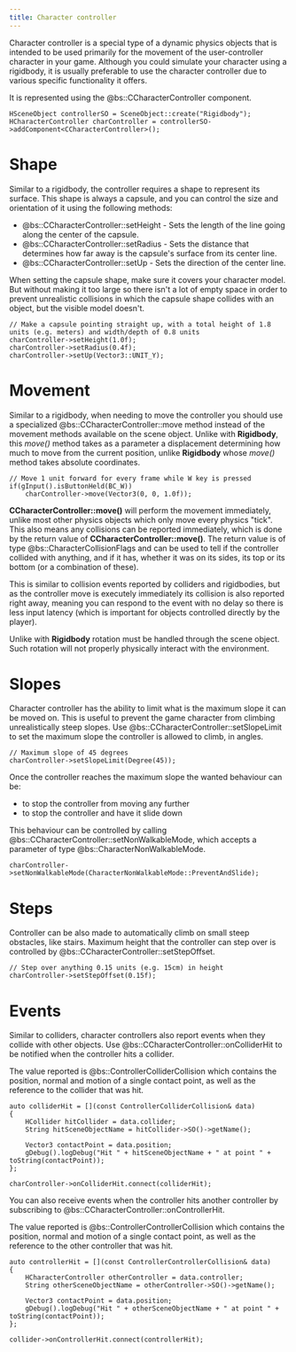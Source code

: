 ```yaml
---
title: Character controller
---
```


Character controller is a special type of a dynamic physics objects that is intended to be used primarily for the movement of the user-controller character in your game. Although you could simulate your character using a rigidbody, it is usually preferable to use the character controller due to various specific functionality it offers.

It is represented using the @bs::CCharacterController component.

~~~~~~~~~~~~~{.cpp}
HSceneObject controllerSO = SceneObject::create("Rigidbody");
HCharacterController charController = controllerSO->addComponent<CCharacterController>();
~~~~~~~~~~~~~

# Shape
Similar to a rigidbody, the controller requires a shape to represent its surface. This shape is always a capsule, and you can control the size and orientation of it using the following methods:
 - @bs::CCharacterController::setHeight - Sets the length of the line going along the center of the capsule.
 - @bs::CCharacterController::setRadius - Sets the distance that determines how far away is the capsule's surface from its center line.
 - @bs::CCharacterController::setUp - Sets the direction of the center line. 
 
When setting the capsule shape, make sure it covers your character model. But without making it too large so there isn't a lot of empty space in order to prevent unrealistic collisions in which the capsule shape collides with an object, but the visible model doesn't.
 
~~~~~~~~~~~~~{.cpp}
// Make a capsule pointing straight up, with a total height of 1.8 units (e.g. meters) and width/depth of 0.8 units
charController->setHeight(1.0f);
charController->setRadius(0.4f);
charController->setUp(Vector3::UNIT_Y);
~~~~~~~~~~~~~

# Movement
Similar to a rigidbody, when needing to move the controller you should use a specialized @bs::CCharacterController::move method instead of the movement methods available on the scene object. Unlike with **Rigidbody**, this *move()* method takes as a parameter a displacement determining how much to move from the current position, unlike **Rigidbody** whose *move()* method takes absolute coordinates.

~~~~~~~~~~~~~{.cpp}
// Move 1 unit forward for every frame while W key is pressed
if(gInput().isButtonHeld(BC_W))
	charController->move(Vector3(0, 0, 1.0f));
~~~~~~~~~~~~~

**CCharacterController::move()** will perform the movement immediately, unlike most other physics objects which only move every physics "tick". This also means any collisions can be reported immediately, which is done by the return value of **CCharacterController::move()**. The return value is of type @bs::CharacterCollisionFlags and can be used to tell if the controller collided with anything, and if it has, whether it was on its sides, its top or its bottom (or a combination of these). 

This is similar to collision events reported by colliders and rigidbodies, but as the controller move is executely immediately its collision is also reported right away, meaning you can respond to the event with no delay so there is less input latency (which is important for objects controlled directly by the player).

Unlike with **Rigidbody** rotation must be handled through the scene object. Such rotation will not properly physically interact with the environment.

# Slopes
Character controller has the ability to limit what is the maximum slope it can be moved on. This is useful to prevent the game character from climbing unrealistically steep slopes. Use @bs::CCharacterController::setSlopeLimit to set the maximum slope the controller is allowed to climb, in angles.

~~~~~~~~~~~~~{.cpp}
// Maximum slope of 45 degrees
charController->setSlopeLimit(Degree(45));
~~~~~~~~~~~~~

Once the controller reaches the maximum slope the wanted behaviour can be:
 - to stop the controller from moving any further
 - to stop the controller and have it slide down

This behaviour can be controlled by calling @bs::CCharacterController::setNonWalkableMode, which accepts a parameter of type @bs::CharacterNonWalkableMode.

~~~~~~~~~~~~~{.cpp}
charController->setNonWalkableMode(CharacterNonWalkableMode::PreventAndSlide);
~~~~~~~~~~~~~

# Steps
Controller can be also made to automatically climb on small steep obstacles, like stairs. Maximum height that the controller can step over is controlled by @bs::CCharacterController::setStepOffset.

~~~~~~~~~~~~~{.cpp}
// Step over anything 0.15 units (e.g. 15cm) in height
charController->setStepOffset(0.15f);
~~~~~~~~~~~~~

# Events
Similar to colliders, character controllers also report events when they collide with other objects. Use @bs::CCharacterController::onColliderHit to be notified when the controller hits a collider.

The value reported is @bs::ControllerColliderCollision which contains the position, normal and motion of a single contact point, as well as the reference to the collider that was hit.

~~~~~~~~~~~~~{.cpp}
auto colliderHit = [](const ControllerColliderCollision& data)
{
	HCollider hitCollider = data.collider;
	String hitSceneObjectName = hitCollider->SO()->getName();
	
	Vector3 contactPoint = data.position;
	gDebug().logDebug("Hit " + hitSceneObjectName + " at point " + toString(contactPoint));
};

charController->onColliderHit.connect(colliderHit);
~~~~~~~~~~~~~

You can also receive events when the controller hits another controller by subscribing to @bs::CCharacterController::onControllerHit. 

The value reported is @bs::ControllerControllerCollision which contains the position, normal and motion of a single contact point, as well as the reference to the other controller that was hit.

~~~~~~~~~~~~~{.cpp}
auto controllerHit = [](const ControllerControllerCollision& data)
{
	HCharacterController otherController = data.controller;
	String otherSceneObjectName = otherController->SO()->getName();
	
	Vector3 contactPoint = data.position;
	gDebug().logDebug("Hit " + otherSceneObjectName + " at point " + toString(contactPoint));
};

collider->onControllerHit.connect(controllerHit);
~~~~~~~~~~~~~
